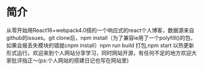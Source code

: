 # 简介

从零开始用React16+webpack4.0搭的一个响应式的react个人博客，数据源来自github的issues。git clone后，npm install（为了兼容ie用了一个polyfill()的包，如果会报丢失模块的错就cnpm install）npm run build 打包,npm start 以热更新形式运行。欢迎来到个人网站分享学习，同时网站开源，有任何不足的地方欢迎大家批评指正～(ps:个人网站的搭建日记也写在网站里)
